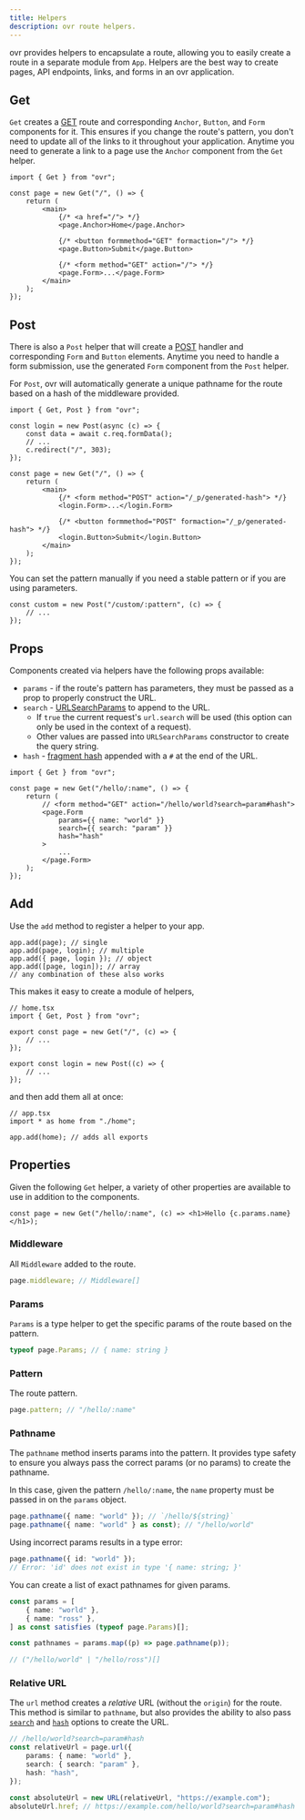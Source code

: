 ```yaml
---
title: Helpers
description: ovr route helpers.
---
```


ovr provides helpers to encapsulate a route, allowing you to easily create a route in a separate module from `App`. Helpers are the best way to create pages, API endpoints, links, and forms in an ovr application.

## Get

`Get` creates a [GET](https://developer.mozilla.org/en-US/docs/Web/HTTP/Reference/Methods/GET) route and corresponding `Anchor`, `Button`, and `Form` components for it. This ensures if you change the route's pattern, you don't need to update all of the links to it throughout your application. Anytime you need to generate a link to a page use the `Anchor` component from the `Get` helper.

```tsx
import { Get } from "ovr";

const page = new Get("/", () => {
	return (
		<main>
			{/* <a href="/"> */}
			<page.Anchor>Home</page.Anchor>

			{/* <button formmethod="GET" formaction="/"> */}
			<page.Button>Submit</page.Button>

			{/* <form method="GET" action="/"> */}
			<page.Form>...</page.Form>
		</main>
	);
});
```

## Post

There is also a `Post` helper that will create a [POST](https://developer.mozilla.org/en-US/docs/Web/HTTP/Reference/Methods/POST) handler and corresponding `Form` and `Button` elements. Anytime you need to handle a form submission, use the generated `Form` component from the `Post` helper.

For `Post`, ovr will automatically generate a unique pathname for the route based on a hash of the middleware provided.

```tsx
import { Get, Post } from "ovr";

const login = new Post(async (c) => {
	const data = await c.req.formData();
	// ...
	c.redirect("/", 303);
});

const page = new Get("/", () => {
	return (
		<main>
			{/* <form method="POST" action="/_p/generated-hash"> */}
			<login.Form>...</login.Form>

			{/* <button formmethod="POST" formaction="/_p/generated-hash"> */}
			<login.Button>Submit</login.Button>
		</main>
	);
});
```

You can set the pattern manually if you need a stable pattern or if you are using parameters.

```tsx
const custom = new Post("/custom/:pattern", (c) => {
	// ...
});
```

## Props

Components created via helpers have the following props available:

- `params` - if the route's pattern has parameters, they must be passed as a prop to properly construct the URL.
- `search` - [URLSearchParams](https://developer.mozilla.org/en-US/docs/Web/API/URLSearchParams/URLSearchParams) to append to the URL.
  - If `true` the current request's `url.search` will be used (this option can only be used in the context of a request).
  - Other values are passed into `URLSearchParams` constructor to create the query string.
- `hash` - [fragment hash](https://developer.mozilla.org/en-US/docs/Web/API/URL/hash) appended with a `#` at the end of the URL.

```tsx
import { Get } from "ovr";

const page = new Get("/hello/:name", () => {
	return (
		// <form method="GET" action="/hello/world?search=param#hash">
		<page.Form
			params={{ name: "world" }}
			search={{ search: "param" }}
			hash="hash"
		>
			...
		</page.Form>
	);
});
```

## Add

Use the `add` method to register a helper to your app.

```tsx
app.add(page); // single
app.add(page, login); // multiple
app.add({ page, login }); // object
app.add([page, login]); // array
// any combination of these also works
```

This makes it easy to create a module of helpers,

```tsx
// home.tsx
import { Get, Post } from "ovr";

export const page = new Get("/", (c) => {
	// ...
});

export const login = new Post((c) => {
	// ...
});
```

and then add them all at once:

```tsx
// app.tsx
import * as home from "./home";

app.add(home); // adds all exports
```

## Properties

Given the following `Get` helper, a variety of other properties are available to use in addition to the components.

```tsx
const page = new Get("/hello/:name", (c) => <h1>Hello {c.params.name}</h1>);
```

### Middleware

All `Middleware` added to the route.

```ts
page.middleware; // Middleware[]
```

### Params

`Params` is a type helper to get the specific params of the route based on the pattern.

```ts
typeof page.Params; // { name: string }
```

### Pattern

The route pattern.

```ts
page.pattern; // "/hello/:name"
```

### Pathname

The `pathname` method inserts params into the pattern. It provides type safety to ensure you always pass the correct params (or no params) to create the pathname.

In this case, given the pattern `/hello/:name`, the `name` property must be passed in on the `params` object.

```ts
page.pathname({ name: "world" }); // `/hello/${string}`
page.pathname({ name: "world" } as const); // "/hello/world"
```

Using incorrect params results in a type error:

```ts
page.pathname({ id: "world" });
// Error: 'id' does not exist in type '{ name: string; }'
```

You can create a list of exact pathnames for given params.

```ts
const params = [
	{ name: "world" },
	{ name: "ross" },
] as const satisfies (typeof page.Params)[];

const pathnames = params.map((p) => page.pathname(p));

// ("/hello/world" | "/hello/ross")[]
```

### Relative URL

The `url` method creates a _relative_ URL (without the `origin`) for the route. This method is similar to `pathname`, but also provides the ability to also pass [`search`](https://developer.mozilla.org/en-US/docs/Web/API/URLSearchParams) and [`hash`](https://developer.mozilla.org/en-US/docs/Web/API/URL/hash) options to create the URL.

```ts
// /hello/world?search=param#hash
const relativeUrl = page.url({
	params: { name: "world" },
	search: { search: "param" },
	hash: "hash",
});

const absoluteUrl = new URL(relativeUrl, "https://example.com");
absoluteUrl.href; // https://example.com/hello/world?search=param#hash
```
